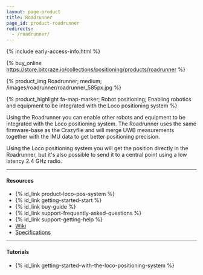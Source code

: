 ```yaml
---
layout: page-product
title: Roadrunner
page_id: product-roadrunner
redirects:
  - /roadrunner/
---
```


{% include early-access-info.html %}

{% buy_online https://store.bitcraze.io/collections/positioning/products/roadrunner %}

{% product_img Roadrunner; medium;
/images/roadrunner/roadrunner_585px.jpg
%}

{% product_highlight
fa-map-marker;
Robot positioning;
Enabling robotics and equipment to be integrated with the Loco positioning system
%}

Using the Roadrunner you can enable other robots and equipment to be integrated
with the Loco positioning system. The Roadrunner uses the same firmware-base
as the Crazyflie and will merge UWB measurements together with the IMU data to
get better positioning precision.

Using the Loco positioning system you will get the position directly in the
Roadrunner, but it's also possible to send it to a central point using a low
latency 2.4 GHz radio.

---

#### Resources

- {% id_link product-loco-pos-system %}
- {% id_link getting-started-start %}
- {% id_link buy-guide %}
- {% id_link support-frequently-asked-questions %}
- {% id_link support-getting-help %}
- [Wiki](https://wiki.bitcraze.io/projects:lps:roadrunner)
- [Specifications](https://store.bitcraze.io/collections/positioning/products/roadrunner)

---

#### Tutorials

* {% id_link getting-started-with-the-loco-positioning-system %}
